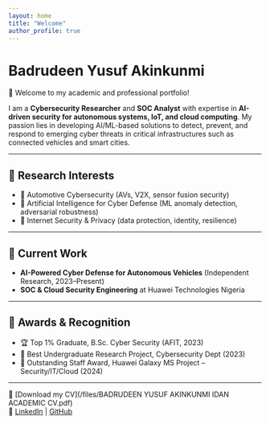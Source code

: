 ```yaml
---
layout: home
title: "Welcome"
author_profile: true
---
```


# Badrudeen Yusuf Akinkunmi

👋 Welcome to my academic and professional portfolio!  

I am a **Cybersecurity Researcher** and **SOC Analyst** with expertise in **AI-driven security for autonomous systems, IoT, and cloud computing**. My passion lies in developing AI/ML-based solutions to detect, prevent, and respond to emerging cyber threats in critical infrastructures such as connected vehicles and smart cities.  

---

## 🔹 Research Interests
- 🚗 Automotive Cybersecurity (AVs, V2X, sensor fusion security)  
- 🤖 Artificial Intelligence for Cyber Defense (ML anomaly detection, adversarial robustness)  
- 🔐 Internet Security & Privacy (data protection, identity, resilience)  

---

## 🔹 Current Work
- **AI-Powered Cyber Defense for Autonomous Vehicles** (Independent Research, 2023–Present)  
- **SOC & Cloud Security Engineering** at Huawei Technologies Nigeria  

---

## 🔹 Awards & Recognition
- 🏆 Top 1% Graduate, B.Sc. Cyber Security (AFIT, 2023)  
- 🏅 Best Undergraduate Research Project, Cybersecurity Dept (2023)  
- 🌟 Outstanding Staff Award, Huawei Galaxy MS Project – Security/IT/Cloud (2024)  

---

📄 [Download my CV](/files/BADRUDEEN YUSUF AKINKUNMI IDAN ACADEMIC CV.pdf)  
🔗 [LinkedIn](https://www.linkedin.com/in/badrudeen-yusuf-akinkunmi-6692b819b/) | [GitHub](https://github.com/yusbad09)  
